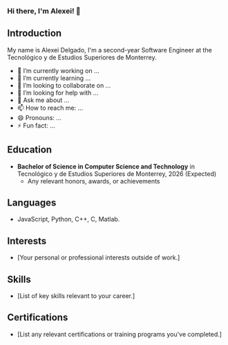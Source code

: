 ### Hi there, I'm Alexei! 👋

## Introduction
My name is Alexei Delgado, I'm a second-year Software Engineer at the Tecnológico y de Estudios Superiores de Monterrey. 
- 🔭 I’m currently working on ...
- 🌱 I’m currently learning ...
- 👯 I’m looking to collaborate on ...
- 🤔 I’m looking for help with ...
- 💬 Ask me about ...
- 📫 How to reach me: ...
- 😄 Pronouns: ...
- ⚡ Fun fact: ...

## Education
- **Bachelor of Science in Computer Science and Technology** in Tecnológico y de Estudios Superiores de Monterrey, 2026 (Expected)
  - Any relevant honors, awards, or achievements

## Languages
- JavaScript, Python, C++, C, Matlab. 

## Interests
- [Your personal or professional interests outside of work.]

## Skills
- [List of key skills relevant to your career.]

## Certifications
- [List any relevant certifications or training programs you've completed.]

<!--
**alexeiddg/alexeiddg** is a ✨ _special_ ✨ repository because its `README.md` (this file) appears on your GitHub profile.

Here are some ideas to get you started:

- 🔭 I’m currently working on ...
- 🌱 I’m currently learning ...
- 👯 I’m looking to collaborate on ...
- 🤔 I’m looking for help with ...
- 💬 Ask me about ...
- 📫 How to reach me: ...
- 😄 Pronouns: ...
- ⚡ Fun fact: ...
-->
